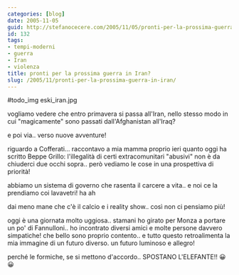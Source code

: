 ```yaml
---
categories: [blog]
date: 2005-11-05
guid: http://stefanocecere.com/2005/11/05/pronti-per-la-prossima-guerra-in-iran/
id: 132
tags:
- tempi-moderni
- guerra
- Iran
- violenza
title: pronti per la prossima guerra in Iran?
slug: /2005/11/pronti-per-la-prossima-guerra-in-iran/
---
```


#todo_img eski_iran.jpg

vogliamo vedere che entro primavera si passa all'Iran, nello stesso modo in cui "magicamente" sono passati dall'Afghanistan all'Iraq?

e poi via.. verso nuove avventure!

riguardo a Cofferati… raccontavo a mia mamma proprio ieri quanto oggi ha scritto Beppe Grillo: l'illegalità di certi extracomunitari "abusivi" non è da chiuderci due occhi sopra.. però vediamo le cose in una prospettiva di priorità!
  
abbiamo un sistema di governo che rasenta il carcere a vita.. e noi ce la prendiamo coi lavavetri! ha ah

dai meno mane che c'è il calcio e i reality show.. così non ci pensiamo più!

oggi è una giornata molto uggiosa.. stamani ho girato per Monza a portare un po' di Fannulloni.. ho incontrato diversi amici e molte persone davvero simpatiche! che bello sono proprio contento.. e tutto questo retroalimenta la mia immagine di un futuro diverso. un futuro luminoso e allegro!

perché le formiche, se si mettono d'accordo.. SPOSTANO L'ELEFANTE!! 😀 😀